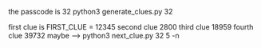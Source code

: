 the passcode is 32
python3 generate_clues.py 32

first clue is FIRST_CLUE = 12345
second clue 2800 
third clue  18959
fourth clue 39732 maybe  --> python3 next_clue.py 32 5 -n
